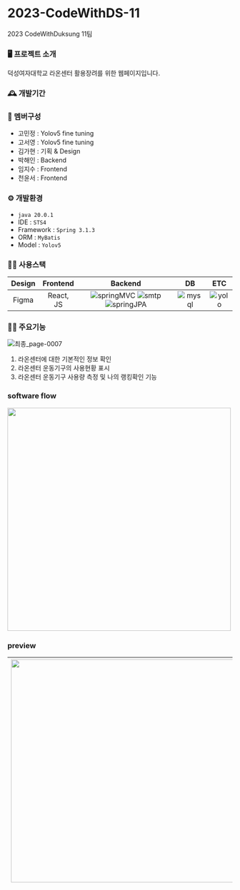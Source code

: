 # 2023-CodeWithDS-11
2023 CodeWithDuksung 11팀

### 🖥 프로젝트 소개
덕성여자대학교 라온센터 활용장려를 위한 웹페이지입니다.

### 🕰 개발기간


### 👭 멤버구성
- 고민정 : Yolov5 fine tuning 
- 고서영 : Yolov5 fine tuning 
- 김가현 : 기획 & Design 
- 박해인 : Backend 
- 임지수 : Frontend 
- 천윤서 : Frontend 

### ⚙️ 개발환경
- ``` java 20.0.1 ```
- IDE : ``` STS4 ```
- Framework : ```Spring 3.1.3 ```
- ORM : ```MyBatis```
- Model : ``` Yolov5 ```


### 👩‍💻 사용스택
| Design | Frontend | Backend | DB | ETC |
|:---:|:---:|:---:|:---:|:---:|
| Figma | React, JS | ![springMVC](https://github.com/2023-CodewithDuksung/2023-CodeWithDS-11/assets/75514808/3ef6c716-c476-43a0-bcdd-bf0baaf88b71) ![smtp](https://github.com/2023-CodewithDuksung/2023-CodeWithDS-11/assets/75514808/5376e601-36f5-4e11-81b8-3f2ff8a2cbab)![springJPA](https://github.com/2023-CodewithDuksung/2023-CodeWithDS-11/assets/75514808/8b05a10c-dfe4-4d4f-8705-991dd293b5b4)| ![mysql](https://github.com/2023-CodewithDuksung/2023-CodeWithDS-11/assets/75514808/b182a280-9333-4726-b982-98d480e33592)| ![yolo](https://github.com/2023-CodewithDuksung/2023-CodeWithDS-11/assets/75514808/e7d87061-8db1-4b8c-8ba2-97f5ce2a4d83) |


### 👩‍💻 주요기능

![최종_page-0007](https://github.com/2023-CodewithDuksung/2023-CodeWithDS-11/assets/75514808/039178b0-bb91-498f-91c2-86c9e20abe16)
1. 라온센터에 대한 기본적인 정보 확인
2. 라온센터 운동기구의 사용현황 표시
3. 라온센터 운동기구 사용량 측정 및 나의 랭킹확인 기능

### software flow
<img src="https://github.com/2023-CodewithDuksung/2023-CodeWithDS-11/assets/75514808/c9561e92-b705-4a3f-b0b2-de8cff8b7319" width="500">

### preview

|<img src="https://github.com/2023-CodewithDuksung/2023-CodeWithDS-11/assets/75514808/63e11911-5d8a-428e-b993-f71788e51e8c.png" width="500">| <img src="https://github.com/2023-CodewithDuksung/2023-CodeWithDS-11/assets/75514808/63e11911-5d8a-428e-b993-f71788e51e8c.png" width="500"> | <img src="https://github.com/2023-CodewithDuksung/2023-CodeWithDS-11/assets/75514808/63e11911-5d8a-428e-b993-f71788e51e8c.png](https://github.com/2023-CodewithDuksung/2023-CodeWithDS-11/assets/75514808/e6a2a9a0-aa8d-4c2a-b630-88aab6514e28.png" width="500"> |
|--|--|--|
